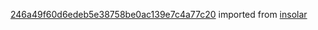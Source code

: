 [246a49f60d6edeb5e38758be0ac139e7c4a77c20](https://github.com/insolar/insolar/commit/246a49f60d6edeb5e38758be0ac139e7c4a77c20) imported from [insolar](https://github.com/insolar/insolar)
